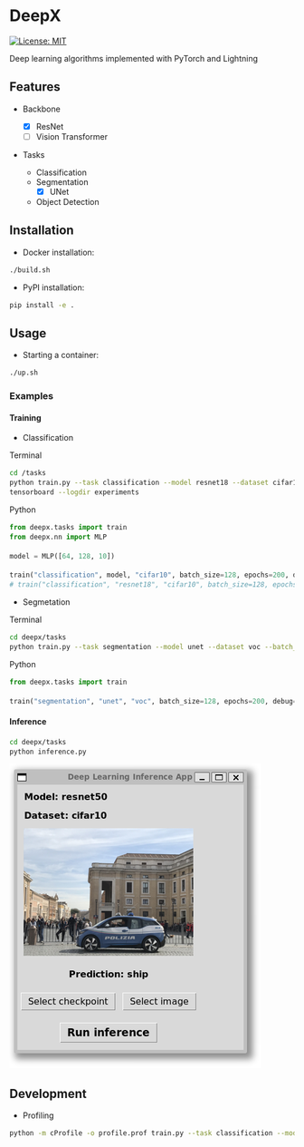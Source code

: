 # DeepX

[![License: MIT](https://img.shields.io/badge/License-MIT-yellow.svg)](https://opensource.org/licenses/MIT)

Deep learning algorithms implemented with PyTorch and Lightning

## Features

- Backbone

  - [x] ResNet
  - [ ] Vision Transformer

- Tasks
  - Classification
  - Segmentation
    - [x] UNet
  - Object Detection

## Installation

- Docker installation:

```bash
./build.sh
```

- PyPI installation:

```bash
pip install -e .
```

## Usage

- Starting a container:

```bash
./up.sh
```

### Examples

#### Training

- Classification

Terminal

```bash
cd /tasks
python train.py --task classification --model resnet18 --dataset cifar10 --batch_size 128 --epochs 200 --debug
tensorboard --logdir experiments
```

Python

```python
from deepx.tasks import train
from deepx.nn import MLP

model = MLP([64, 128, 10])

train("classification", model, "cifar10", batch_size=128, epochs=200, debug=True)
# train("classification", "resnet18", "cifar10", batch_size=128, epochs=200, is_test=True,)
```

- Segmetation

Terminal

```bash
cd deepx/tasks
python train.py --task segmentation --model unet --dataset voc --batch_size 128 --epochs 200 --debug
```

Python

```python
from deepx.tasks import train

train("segmentation", "unet", "voc", batch_size=128, epochs=200, debug=True)
```

#### Inference

```bash
cd deepx/tasks
python inference.py
```

![inference](./docs/app.png)

## Development

- Profiling

```bash
python -m cProfile -o profile.prof train.py --task classification --model resnet18 --dataset cifar10 --batch_size 128 --epochs 200
```
